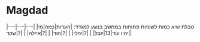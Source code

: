 # Magdad
טבלת שיא כמות לשוניות פתוחות במחשב בנוגע למגדד:
|הערות|כמה|מי|
|---|---|---|
|יהיו עוד|13|יובל|
|   |?|יהלי|
|   |?|הוד|
|   |?|איילה|
|   |?|שקד|
